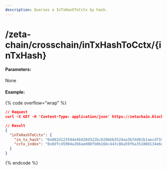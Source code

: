```yaml
---
description: Queries a InTxHashToCctx by hash.
---
```


# /zeta-chain/crosschain/inTxHashToCctx/{inTxHash}

#### **Parameters:**

None

#### Example:

{% code overflow="wrap" %}
```json
// Request
curl -X GET -H 'Content-Type: application/json' https://zetachain.blockpi.network/lcd/v1/<your-api-key>/zeta-chain/crosschain/inTxHashToCctx/0x002d123594e4b920d322bc820bbb3524aa3b7dd81b1aecd7597157b4045dc334

// Result
{
  "inTxHashToCctx": {
    "in_tx_hash": "0x002d123594e4b920d322bc820bbb3524aa3b7dd81b1aecd7597157b4045dc334",
    "cctx_index": "0x0dfc45904a266ae808fb0b16bc443c86a59f6a351808134e6d78ccf000c749fb"
  }
}
```
{% endcode %}

